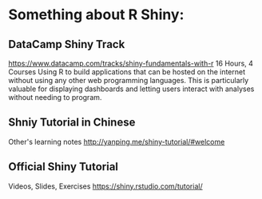 # Something about R Shiny: 


## DataCamp Shiny Track
<https://www.datacamp.com/tracks/shiny-fundamentals-with-r>
16 Hours, 4 Courses
Using R to build applications that can be hosted on the internet without using any other web programming languages. This is particularly valuable for displaying dashboards and letting users interact with analyses without needing to program.

## Shniy Tutorial in Chinese
Other's learning notes
<http://yanping.me/shiny-tutorial/#welcome>

## Official Shiny Tutorial
Videos, Slides, Exercises
<https://shiny.rstudio.com/tutorial/>
